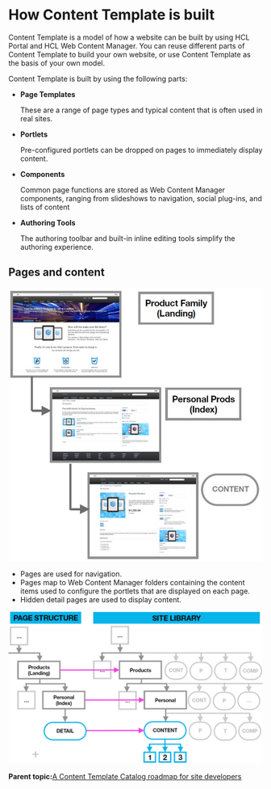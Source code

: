 # How Content Template is built 

Content Template is a model of how a website can be built by using HCL Portal and HCL Web Content Manager. You can reuse different parts of Content Template to build your own website, or use Content Template as the basis of your own model.

Content Template is built by using the following parts:

-   **Page Templates**

    These are a range of page types and typical content that is often used in real sites.

-   **Portlets**

    Pre-configured portlets can be dropped on pages to immediately display content.

-   **Components**

    Common page functions are stored as Web Content Manager components, ranging from slideshows to navigation, social plug-ins, and lists of content

-   **Authoring Tools**

    The authoring toolbar and built-in inline editing tools simplify the authoring experience.


## Pages and content

![Diagram displaying the relationships between pages and content.](../images/ctc_gs_pages_and_content.jpg)

-   Pages are used for navigation.
-   Pages map to Web Content Manager folders containing the content items used to configure the portlets that are displayed on each page.
-   Hidden detail pages are used to display content.

![A diagram describing the relationship with page structure and libraries.](../images/ctc_gs_pages_and_content_details.jpg)

**Parent topic:**[A Content Template Catalog roadmap for site developers ](../ctc/ctc_gs_site_devs.md)

